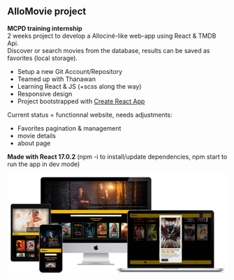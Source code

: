 ## AlloMovie project

**MCPD training internship**  
2 weeks project to develop a Allociné-like web-app using React & TMDB Api.  
Discover or search movies from the database, results can be saved as favorites (local storage).

- Setup a new Git Account/Repository
- Teamed up with Thanawan
- Learning React & JS (+scss along the way)
- Responsive design
- Project bootstrapped with [Create React App](https://github.com/facebook/create-react-app)

Current status = functionnal website, needs adjustments:  
- Favorites pagination & management
- movie details
- about page
  
**Made with React 17.0.2** (npm -i to install/update dependencies, npm start to run the app in dev mode)

![Front end preview](/AlloMovie_Cover.png)
